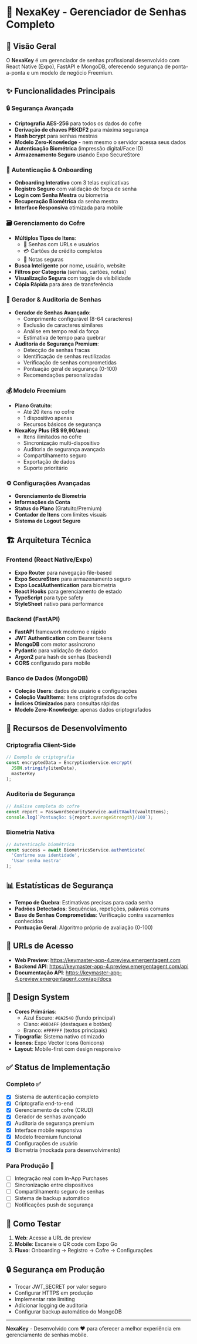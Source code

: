 # 🔐 NexaKey - Gerenciador de Senhas Completo

## 📱 Visão Geral
O **NexaKey** é um gerenciador de senhas profissional desenvolvido com React Native (Expo), FastAPI e MongoDB, oferecendo segurança de ponta-a-ponta e um modelo de negócio Freemium.

## ✨ Funcionalidades Principais

### 🔒 **Segurança Avançada**
- **Criptografia AES-256** para todos os dados do cofre
- **Derivação de chaves PBKDF2** para máxima segurança
- **Hash bcrypt** para senhas mestras
- **Modelo Zero-Knowledge** - nem mesmo o servidor acessa seus dados
- **Autenticação Biométrica** (impressão digital/Face ID)
- **Armazenamento Seguro** usando Expo SecureStore

### 👤 **Autenticação & Onboarding**
- **Onboarding Interativo** com 3 telas explicativas
- **Registro Seguro** com validação de força de senha
- **Login com Senha Mestra** ou biometria
- **Recuperação Biométrica** da senha mestra
- **Interface Responsiva** otimizada para mobile

### 🗃️ **Gerenciamento do Cofre**
- **Múltiplos Tipos de Itens**:
  - 🔑 Senhas com URLs e usuários
  - 💳 Cartões de crédito completos
  - 📝 Notas seguras
- **Busca Inteligente** por nome, usuário, website
- **Filtros por Categoria** (senhas, cartões, notas)
- **Visualização Segura** com toggle de visibilidade
- **Cópia Rápida** para área de transferência

### 🔐 **Gerador & Auditoria de Senhas**
- **Gerador de Senhas Avançado**:
  - Comprimento configurável (8-64 caracteres)
  - Exclusão de caracteres similares
  - Análise em tempo real da força
  - Estimativa de tempo para quebrar
- **Auditoria de Segurança Premium**:
  - Detecção de senhas fracas
  - Identificação de senhas reutilizadas
  - Verificação de senhas comprometidas
  - Pontuação geral de segurança (0-100)
  - Recomendações personalizadas

### 💰 **Modelo Freemium**
- **Plano Gratuito**:
  - Até 20 itens no cofre
  - 1 dispositivo apenas
  - Recursos básicos de segurança
- **NexaKey Plus (R$ 99,90/ano)**:
  - Itens ilimitados no cofre
  - Sincronização multi-dispositivo
  - Auditoria de segurança avançada
  - Compartilhamento seguro
  - Exportação de dados
  - Suporte prioritário

### ⚙️ **Configurações Avançadas**
- **Gerenciamento de Biometria**
- **Informações da Conta**
- **Status do Plano** (Gratuito/Premium)
- **Contador de Itens** com limites visuais
- **Sistema de Logout Seguro**

## 🏗️ **Arquitetura Técnica**

### **Frontend (React Native/Expo)**
- **Expo Router** para navegação file-based
- **Expo SecureStore** para armazenamento seguro
- **Expo LocalAuthentication** para biometria
- **React Hooks** para gerenciamento de estado
- **TypeScript** para type safety
- **StyleSheet** nativo para performance

### **Backend (FastAPI)**
- **FastAPI** framework moderno e rápido
- **JWT Authentication** com Bearer tokens
- **MongoDB** com motor assíncrono
- **Pydantic** para validação de dados
- **Argon2** para hash de senhas (backend)
- **CORS** configurado para mobile

### **Banco de Dados (MongoDB)**
- **Coleção Users**: dados de usuário e configurações
- **Coleção VaultItems**: itens criptografados do cofre
- **Índices Otimizados** para consultas rápidas
- **Modelo Zero-Knowledge**: apenas dados criptografados

## 🔧 **Recursos de Desenvolvimento**

### **Criptografia Client-Side**
```typescript
// Exemplo de criptografia
const encryptedData = EncryptionService.encrypt(
  JSON.stringify(itemData), 
  masterKey
);
```

### **Auditoria de Segurança**
```typescript
// Análise completa do cofre
const report = PasswordSecurityService.auditVault(vaultItems);
console.log(`Pontuação: ${report.averageStrength}/100`);
```

### **Biometria Nativa**
```typescript
// Autenticação biométrica
const success = await BiometricsService.authenticate(
  'Confirme sua identidade',
  'Usar senha mestra'
);
```

## 📊 **Estatísticas de Segurança**
- **Tempo de Quebra**: Estimativas precisas para cada senha
- **Padrões Detectados**: Sequências, repetições, palavras comuns
- **Base de Senhas Comprometidas**: Verificação contra vazamentos conhecidos
- **Pontuação Geral**: Algoritmo próprio de avaliação (0-100)

## 🚀 **URLs de Acesso**
- **Web Preview**: https://keymaster-app-4.preview.emergentagent.com
- **Backend API**: https://keymaster-app-4.preview.emergentagent.com/api
- **Documentação API**: https://keymaster-app-4.preview.emergentagent.com/api/docs

## 🎨 **Design System**
- **Cores Primárias**:
  - Azul Escuro: `#0A2540` (fundo principal)
  - Ciano: `#00D4FF` (destaques e botões)
  - Branco: `#FFFFFF` (textos principais)
- **Tipografia**: Sistema nativo otimizado
- **Ícones**: Expo Vector Icons (Ionicons)
- **Layout**: Mobile-first com design responsivo

## ✅ **Status de Implementação**

### **Completo ✅**
- [x] Sistema de autenticação completo
- [x] Criptografia end-to-end
- [x] Gerenciamento de cofre (CRUD)
- [x] Gerador de senhas avançado
- [x] Auditoria de segurança premium
- [x] Interface mobile responsiva
- [x] Modelo freemium funcional
- [x] Configurações de usuário
- [x] Biometria (mockada para desenvolvimento)

### **Para Produção 🔄**
- [ ] Integração real com In-App Purchases
- [ ] Sincronização entre dispositivos
- [ ] Compartilhamento seguro de senhas
- [ ] Sistema de backup automático
- [ ] Notificações push de segurança

## 📱 **Como Testar**
1. **Web**: Acesse a URL de preview
2. **Mobile**: Escaneie o QR code com Expo Go
3. **Fluxo**: Onboarding → Registro → Cofre → Configurações

## 🔒 **Segurança em Produção**
- Trocar JWT_SECRET por valor seguro
- Configurar HTTPS em produção
- Implementar rate limiting
- Adicionar logging de auditoria
- Configurar backup automático do MongoDB

---

**NexaKey** - Desenvolvido com ❤️ para oferecer a melhor experiência em gerenciamento de senhas mobile.
